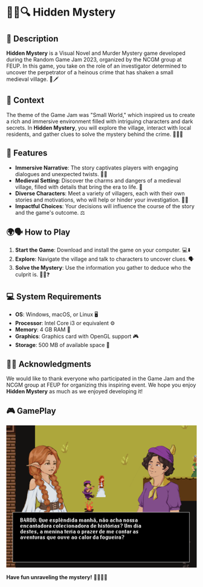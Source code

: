 # 🕵️‍♂️🔍 Hidden Mystery

## 🔑 Description

**Hidden Mystery** is a Visual Novel and Murder Mystery game developed during the Random Game Jam 2023, organized by the NCGM group at FEUP. In this game, you take on the role of an investigator determined to uncover the perpetrator of a heinous crime that has shaken a small medieval village. 🏰🗡️

## 🌿 Context

The theme of the Game Jam was "Small World," which inspired us to create a rich and immersive environment filled with intriguing characters and dark secrets. In **Hidden Mystery**, you will explore the village, interact with local residents, and gather clues to solve the mystery behind the crime. 🕵️‍♀️🌌

## 🏰 Features

- **Immersive Narrative**: The story captivates players with engaging dialogues and unexpected twists. 📖✨
- **Medieval Setting**: Discover the charms and dangers of a medieval village, filled with details that bring the era to life. 🌿
- **Diverse Characters**: Meet a variety of villagers, each with their own stories and motivations, who will help or hinder your investigation. 👥🔮
- **Impactful Choices**: Your decisions will influence the course of the story and the game's outcome. ⚖️

## 🌍🗣️ How to Play

1. **Start the Game**: Download and install the game on your computer. 💻⬇️
2. **Explore**: Navigate the village and talk to characters to uncover clues. 🗣️
3. **Solve the Mystery**: Use the information you gather to deduce who the culprit is. 🕵️‍♂️❓

## 💻 System Requirements

- **OS**: Windows, macOS, or Linux 🖥️
- **Processor**: Intel Core i3 or equivalent ⚙️
- **Memory**: 4 GB RAM 🧠
- **Graphics**: Graphics card with OpenGL support 🎮
- **Storage**: 500 MB of available space 💾

## 🎉🙌 Acknowledgments

We would like to thank everyone who participated in the Game Jam and the NCGM group at FEUP for organizing this inspiring event. We hope you enjoy **Hidden Mystery** as much as we enjoyed developing it! 

## 🎮 GamePlay

<div align="center">
  <img src="docs/elaraAndBardo.png" alt="Elara and Bardo" />
</div>

**Have fun unraveling the mystery!** 🕵️‍♀️🔑🧩
